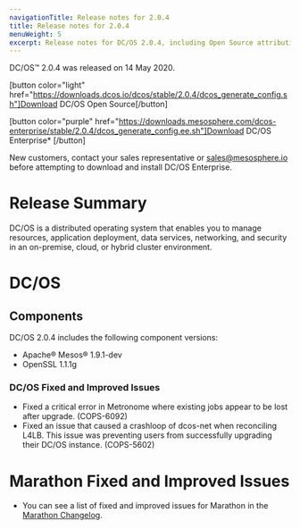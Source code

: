```yaml
---
navigationTitle: Release notes for 2.0.4
title: Release notes for 2.0.4
menuWeight: 5
excerpt: Release notes for DC/OS 2.0.4, including Open Source attribution, and version policy.
---
```

DC/OS&trade; 2.0.4 was released on 14 May 2020.

[button color="light" href="https://downloads.dcos.io/dcos/stable/2.0.4/dcos_generate_config.sh"]Download DC/OS Open Source[/button]

[button color="purple" href="https://downloads.mesosphere.com/dcos-enterprise/stable/2.0.4/dcos_generate_config.ee.sh"]Download DC/OS Enterprise* [/button]

New customers, contact your sales representative or <a href="mailto:sales@mesosphere.io">sales@mesosphere.io</a> before attempting to download and install DC/OS Enterprise.

# Release Summary
DC/OS is a distributed operating system that enables you to manage resources, application deployment, data services, networking, and security in an on-premise, cloud, or hybrid cluster environment.

# DC/OS 

## Components

DC/OS 2.0.4 includes the following component versions:

- Apache&reg; Mesos&reg; 1.9.1-dev
- OpenSSL 1.1.1g	

### DC/OS Fixed and Improved Issues

- Fixed a critical error in Metronome where existing jobs appear to be lost after upgrade. (COPS-6092) 
- Fixed an issue that caused a crashloop of dcos-net when reconciling L4LB. This issue was preventing users from successfully upgrading their DC/OS instance. (COPS-5602) 

# Marathon Fixed and Improved Issues

- You can see a list of fixed and improved issues for Marathon in the [Marathon Changelog](https://github.com/mesosphere/marathon/blob/master/changelog.md).

